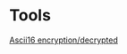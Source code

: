 # Tools

[Ascii16 encryption/decrypted](http://htmlpreview.github.io/?https://github.com/75XiaoXuan12/Tools/blob/master/ascii16/ascii16.html)
